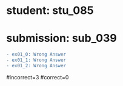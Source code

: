 # student: stu_085
# submission: sub_039

```diff
- ex01_0: Wrong Answer
- ex01_1: Wrong Answer
- ex01_2: Wrong Answer
```
#incorrect=3
#correct=0
